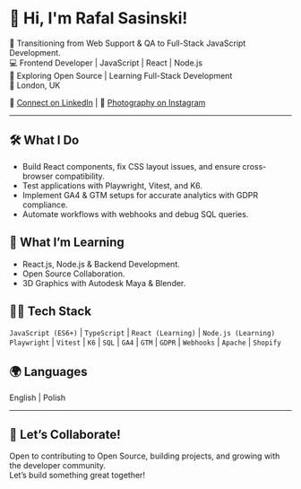 # 👋 Hi, I'm Rafal Sasinski!

🚀 Transitioning from Web Support & QA to Full-Stack JavaScript Development.  
💻 Frontend Developer | JavaScript | React | Node.js  
🌱 Exploring Open Source | Learning Full-Stack Development  
📍 London, UK

🔗 [Connect on LinkedIn](https://www.linkedin.com/in/rafalsasinski/) | 📸 [Photography on Instagram](https://www.instagram.com/fearless_diamond/)

---

## 🛠️ What I Do
- Build React components, fix CSS layout issues, and ensure cross-browser compatibility.
- Test applications with Playwright, Vitest, and K6.
- Implement GA4 & GTM setups for accurate analytics with GDPR compliance.
- Automate workflows with webhooks and debug SQL queries.

## 🌱 What I’m Learning
- React.js, Node.js & Backend Development.
- Open Source Collaboration.
- 3D Graphics with Autodesk Maya & Blender.

## 🧑‍💻 Tech Stack
`JavaScript (ES6+)` | `TypeScript` | `React (Learning)` | `Node.js (Learning)`  
`Playwright` | `Vitest` | `K6` | `SQL` | `GA4` | `GTM` | `GDPR` | `Webhooks` | `Apache` | `Shopify`

## 🌍 Languages
English | Polish

---

## 🤝 Let’s Collaborate!
Open to contributing to Open Source, building projects, and growing with the developer community.  
Let’s build something great together!
